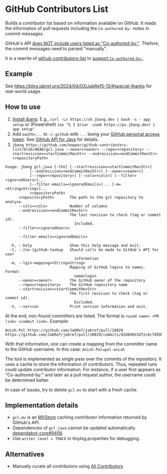 # GitHub Contributors List

Builds a contributor list based on information available on GitHub.
It reads the information of pull requests including the `Co-authored-by:` notes in commit messages.

GitHub's API [does NOT include users listed as "Co-authored-by:"](https://github.com/orgs/community/discussions/46421).
Thefore, the commit messages need to parsed "manually".

It is a rewrite of [github-contributors-list](https://github.com/mgechev/github-contributors-list) to [support `Co-authored-by:`](https://github.com/mgechev/github-contributors-list/issues/26).

## Example

See <https://blog.jabref.org/2024/04/03/JabRef5-13/#special-thanks> for real-world usage.

## How to use

1. [Install jbang](https://www.jbang.dev/documentation/guide/latest/installation.html#using-jbang).
   E.g., `curl -Ls https://sh.jbang.dev | bash -s - app setup` or (Powershell) `iex "& { $(iwr -useb https://ps.jbang.dev) } app setup"`
2. Add `oauth=...` to `~/.github` with `...` being your [GitHub personal access token](https://docs.github.com/en/authentication/keeping-your-account-and-data-secure/managing-your-personal-access-tokens#creating-a-personal-access-token-classic). See [GitHub API for Java](https://github-api.kohsuke.org/) for details.
3. `jbang https://github.com/koppor/github-contributors-list/blob/HEAD/gcl.java --owner=<owner> --repo=<repository> --startrevision=<startCommitRevStr> --endrevision=<endCommitRevStr> <repositoryPath>`

```
Usage: jbang gcl.java [-lhV] [--startrevision=<startCommitRevStr>]
           [--endrevision=<endCommitRevStr>] [--owner=<owner>]
           [--repo=<repository>] [--cols=<cols>] [--filter=<ignoredUsers>]...
           [--filter-emails=<ignoredEmails>]... [-m=<String=String>]...
           <repositoryPath>
      <repositoryPath>       The path to the git repository to analyse.
      --cols=<cols>          Number of columns
      --endrevision=<endCommitRevStr>
                             The last revision to check (tag or commit id).
                               Included.
      --filter=<ignoredUsers>

      --filter-emails=<ignoredEmails>

  -h, --help                 Show this help message and exit.
  -l, --[no-]github-lookup   Should calls be made to GitHub's API for user
                               information
  -m, --lgin-mapping=<String=String>
                             Mapping of GitHub logins to names. Format:
                               name=login
      --owner=<owner>        The GitHub owner of the repository
      --repo=<repository>    The GitHub repository name
      --startrevision=<startCommitRevStr>
                             The first revision to check (tag or commit id).
                               Excluded.
  -V, --version              Print version information and exit.
```

At the end, non-found committers are listed.
The format is `<used name> <PR link> <commit link>`.
Example:

    Anish.Pal https://github.com/JabRef/jabref/pull/10829 https://github.com/JabRef/jabref/pull/10829/commits/d2d84923df2c6c7d59559da8d583ae17dc803c3d

With that information, one can create a mapping from the committer name to the GitHub username.
In this case: `Anish.Pal=pal-anish`

The tool is implemented as single pass over the commits of the repository.
It uses a cache to store the information of contributors.
Thus, repeated runs could update contributor information.
For instance, if a user first appears as "Co-authored-by:" and later as a pull request author, the username could be determined better.

In case of issues, try to delete `gcl.mv` to start with a fresh cache.

## Implementation details

- `gcl.mv` is an [MVStore](https://www.h2database.com/html/mvstore.html) caching contributor information returned by GitHub's API.
- Dependencies of `gcl.java` cannot be updated automatically. [dependabot-core#9406](https://github.com/dependabot/dependabot-core/issues/9406).
- Use `writer.level = TRACE` in tinylog.properties for debugging.

## Alternatives

- Manually curate all contributors using [All Contributors](https://allcontributors.org/)
